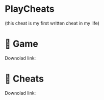 # PlayCheats
(this cheat is my first written cheat in my life)

# 🎀 Game
Downolad link: 

# 💊 Cheats
Downolad link:

